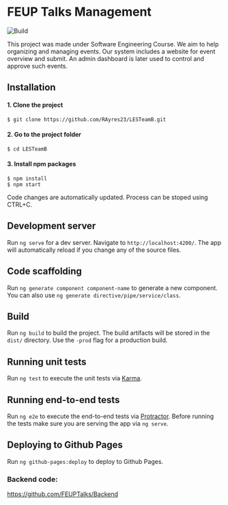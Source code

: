 # FEUP Talks Management
![Build](https://camo.githubusercontent.com/c80b945464b8a2f461df63caf4125154896b93b0/68747470733a2f2f7472617669732d63692e6f72672f616e67756c61722f717569636b73746172742e7376673f6272616e63683d6d6173746572)

This project was made under Software Engineering Course. We aim to help organizing and managing events.
Our system includes a website for event overview and submit. An admin dashboard is later used to control and approve such events.

## Installation

#### 1. Clone the project
```
$ git clone https://github.com/RAyres23/LESTeamB.git
```

#### 2. Go to the project folder
```
$ cd LESTeamB
```

#### 3. Install npm packages

```
$ npm install
$ npm start
```

Code changes are automatically updated.  Process can be stoped using CTRL+C.

## Development server
Run `ng serve` for a dev server. Navigate to `http://localhost:4200/`. The app will automatically reload if you change any of the source files.

## Code scaffolding

Run `ng generate component component-name` to generate a new component. You can also use `ng generate directive/pipe/service/class`.

## Build

Run `ng build` to build the project. The build artifacts will be stored in the `dist/` directory. Use the `-prod` flag for a production build.

## Running unit tests

Run `ng test` to execute the unit tests via [Karma](https://karma-runner.github.io).

## Running end-to-end tests

Run `ng e2e` to execute the end-to-end tests via [Protractor](http://www.protractortest.org/).
Before running the tests make sure you are serving the app via `ng serve`.

## Deploying to Github Pages

Run `ng github-pages:deploy` to deploy to Github Pages.

### Backend code:

https://github.com/FEUPTalks/Backend
